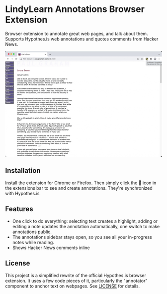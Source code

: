 # LindyLearn Annotations Browser Extension

Browser extension to annotate great web pages, and talk about them. Supports Hypothes.is web annotations and quotes comments from Hacker News.

![Alt Text](./media/video.gif)

## Installation

Install the extension for Chrome or Firefox. Then simply click the 📒 icon in the extensions bar to see and create annotations. They're synchronized with Hypothes.is

## Features

-   One click to do everything: selecting text creates a highlight, adding or editing a note updates the annotation automatically, one switch to make annotations public.
-   The annotations sidebar stays open, so you see all your in-progress notes while reading.
-   Shows Hacker News comments inline

## License

This project is a simplified rewrite of the official Hypothes.is browser extension. It uses a few code pieces of it, particularly the "annotator" component to anchor text on webpages. See [LICENSE](https://github.com/hypothesis/client/blob/master/LICENSE) for details.
